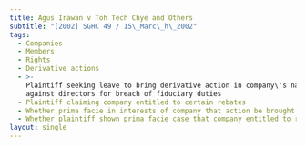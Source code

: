 ```yaml
---
title: Agus Irawan v Toh Tech Chye and Others
subtitle: "[2002] SGHC 49 / 15\_Marc\_h\_2002"
tags:
  - Companies
  - Members
  - Rights
  - Derivative actions
  - >-
    Plaintiff seeking leave to bring derivative action in company\'s name
    against directors for breach of fiduciary duties
  - Plaintiff claiming company entitled to certain rebates
  - Whether prima facie in interests of company that action be brought
  - Whether plaintiff shown prima facie case that company entitled to rebates
layout: single
---
```


